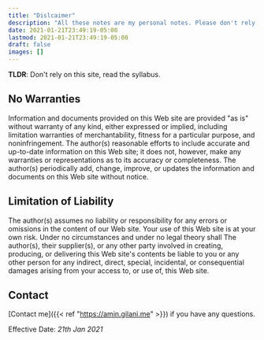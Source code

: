 ```yaml
---
title: "Dislcaimer"
description: "All these notes are my personal notes. Please don't rely on them for anything serious"
date: 2021-01-21T23:49:19-05:00
lastmod: 2021-01-21T23:49:19-05:00
draft: false
images: []
---
```


__TLDR__: Don't rely on this site, read the syllabus.

## No Warranties

Information and documents provided on this Web site are provided "as is" without warranty of any kind, either expressed or implied, including limitation warranties of merchantability, fitness for a particular purpose, and noninfringement. The author(s)  reasonable efforts to include accurate and up-to-date information on this Web site; it does not, however, make any warranties or representations as to its accuracy or completeness. The author(s) periodically add, change, improve, or updates the information and documents on this Web site without notice.

## Limitation of Liability

The author(s) assumes no liability or responsibility for any errors or omissions in the content of our Web site. Your use of this Web site is at your own risk. Under no circumstances and under no legal theory shall The author(s), their supplier(s), or any other party involved in creating, producing, or delivering this Web site's contents be liable to you or any other person for any indirect, direct, special, incidental, or consequential damages arising from your access to, or use of, this Web site.

## Contact

[Contact me]({{< ref "https://amin.gilani.me" >}}) if you have any questions.

Effective Date: _21th Jan 2021_
